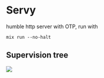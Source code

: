 # Servy

humble http server with OTP, run with

```
mix run --no-halt
```

## Supervision tree

![](https://github.com/qiushiyan/images/blob/e79a3a34b685cc27028b8c77dd6c45d588e2fdde/servy/servy.png?raw=true)